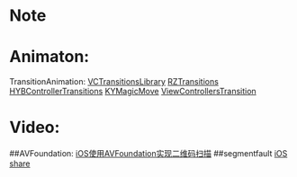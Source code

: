 # Note

# Animaton: 
TransitionAnimation:
[VCTransitionsLibrary](https://github.com/ColinEberhardt/VCTransitionsLibrary)
[RZTransitions](https://github.com/Raizlabs/RZTransitions)
[HYBControllerTransitions](https://github.com/CoderJackyHuang/HYBControllerTransitions)
[KYMagicMove](https://github.com/KittenYang/KYMagicMove)
[ViewControllersTransition](https://github.com/YouXianMing/ViewControllersTransition)

# Video:
  ##AVFoundation:
[iOS使用AVFoundation实现二维码扫描](http://strivingboy.github.io/blog/2014/11/08/scan-qrcode/)
  ##segmentfault 
 [iOS share](http://www.imooc.com/learn/599)







